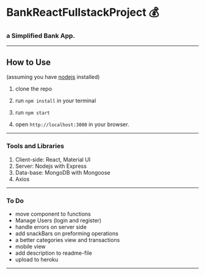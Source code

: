 # BankReactFullstackProject 💰

### a Simplified Bank App.


---

## How to Use

(assuming you have [nodejs](https://nodejs.org/en/) installed)

1. clone the repo

2. run `npm install` in your terminal

3. run `npm start`

4. open `http://localhost:3000` in your browser.

---

### Tools and Libraries

1. Client-side: React, Material UI
2. Server: Nodejs with Express
3. Data-base: MongoDB with Mongoose
4. Axios

---

### To Do

- move component to functions
- Manage Users (login and register)
- handle errors on server side
- add snackBars on preforming operations
- a better categories view and transactions
- mobile view
- add description to readme-file
- upload to heroku

---
